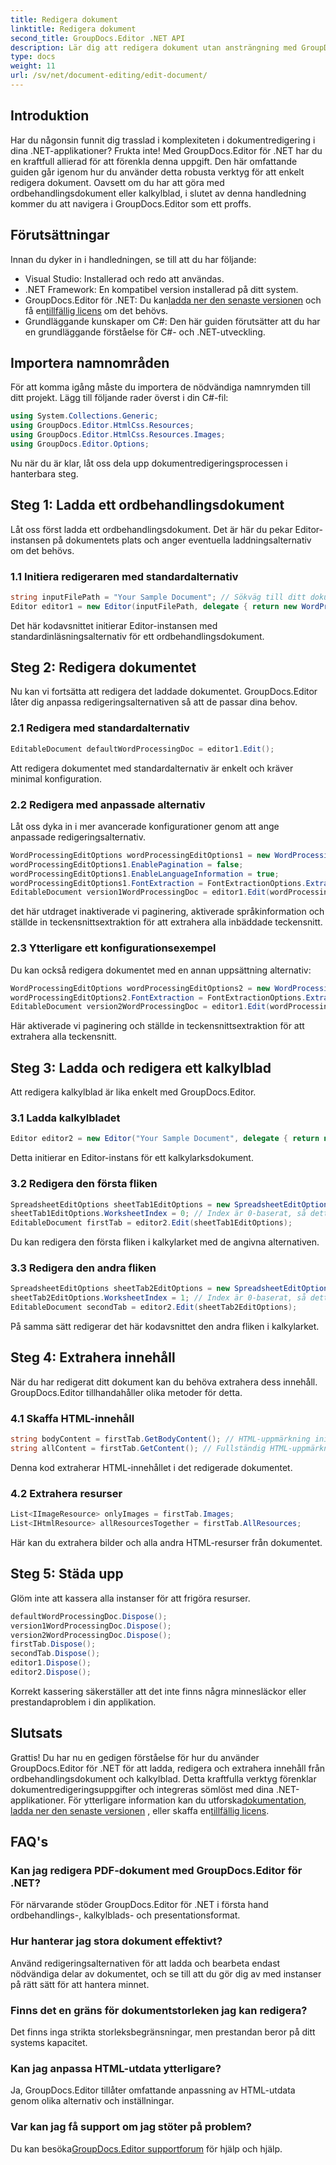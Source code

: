 ```yaml
---
title: Redigera dokument
linktitle: Redigera dokument
second_title: GroupDocs.Editor .NET API
description: Lär dig att redigera dokument utan ansträngning med GroupDocs.Editor för .NET. Steg-för-steg-guide för ordbehandlings- och kalkylbladsfiler.
type: docs
weight: 11
url: /sv/net/document-editing/edit-document/
---
```

## Introduktion
Har du någonsin funnit dig trasslad i komplexiteten i dokumentredigering i dina .NET-applikationer? Frukta inte! Med GroupDocs.Editor för .NET har du en kraftfull allierad för att förenkla denna uppgift. Den här omfattande guiden går igenom hur du använder detta robusta verktyg för att enkelt redigera dokument. Oavsett om du har att göra med ordbehandlingsdokument eller kalkylblad, i slutet av denna handledning kommer du att navigera i GroupDocs.Editor som ett proffs.
## Förutsättningar
Innan du dyker in i handledningen, se till att du har följande:
- Visual Studio: Installerad och redo att användas.
- .NET Framework: En kompatibel version installerad på ditt system.
-  GroupDocs.Editor för .NET: Du kan[ladda ner den senaste versionen](https://releases.groupdocs.com/editor/net/) och få en[tillfällig licens](https://purchase.groupdocs.com/temporary-license/) om det behövs.
- Grundläggande kunskaper om C#: Den här guiden förutsätter att du har en grundläggande förståelse för C#- och .NET-utveckling.
## Importera namnområden
För att komma igång måste du importera de nödvändiga namnrymden till ditt projekt. Lägg till följande rader överst i din C#-fil:
```csharp
using System.Collections.Generic;
using GroupDocs.Editor.HtmlCss.Resources;
using GroupDocs.Editor.HtmlCss.Resources.Images;
using GroupDocs.Editor.Options;
```
Nu när du är klar, låt oss dela upp dokumentredigeringsprocessen i hanterbara steg.
## Steg 1: Ladda ett ordbehandlingsdokument
Låt oss först ladda ett ordbehandlingsdokument. Det är här du pekar Editor-instansen på dokumentets plats och anger eventuella laddningsalternativ om det behövs.
### 1.1 Initiera redigeraren med standardalternativ
```csharp
string inputFilePath = "Your Sample Document"; // Sökväg till ditt dokument
Editor editor1 = new Editor(inputFilePath, delegate { return new WordProcessingLoadOptions(); });
```
Det här kodavsnittet initierar Editor-instansen med standardinläsningsalternativ för ett ordbehandlingsdokument.
## Steg 2: Redigera dokumentet
Nu kan vi fortsätta att redigera det laddade dokumentet. GroupDocs.Editor låter dig anpassa redigeringsalternativen så att de passar dina behov.
### 2.1 Redigera med standardalternativ
```csharp
EditableDocument defaultWordProcessingDoc = editor1.Edit();
```
Att redigera dokumentet med standardalternativ är enkelt och kräver minimal konfiguration.
### 2.2 Redigera med anpassade alternativ
Låt oss dyka in i mer avancerade konfigurationer genom att ange anpassade redigeringsalternativ.
```csharp
WordProcessingEditOptions wordProcessingEditOptions1 = new WordProcessingEditOptions();
wordProcessingEditOptions1.EnablePagination = false;
wordProcessingEditOptions1.EnableLanguageInformation = true;
wordProcessingEditOptions1.FontExtraction = FontExtractionOptions.ExtractAllEmbedded;
EditableDocument version1WordProcessingDoc = editor1.Edit(wordProcessingEditOptions1);
```
det här utdraget inaktiverade vi paginering, aktiverade språkinformation och ställde in teckensnittsextraktion för att extrahera alla inbäddade teckensnitt.
### 2.3 Ytterligare ett konfigurationsexempel
Du kan också redigera dokumentet med en annan uppsättning alternativ:
```csharp
WordProcessingEditOptions wordProcessingEditOptions2 = new WordProcessingEditOptions(true);
wordProcessingEditOptions2.FontExtraction = FontExtractionOptions.ExtractAll;
EditableDocument version2WordProcessingDoc = editor1.Edit(wordProcessingEditOptions2);
```
Här aktiverade vi paginering och ställde in teckensnittsextraktion för att extrahera alla teckensnitt.
## Steg 3: Ladda och redigera ett kalkylblad
Att redigera kalkylblad är lika enkelt med GroupDocs.Editor.
### 3.1 Ladda kalkylbladet
```csharp
Editor editor2 = new Editor("Your Sample Document", delegate { return new SpreadsheetLoadOptions(); });
```
Detta initierar en Editor-instans för ett kalkylarksdokument.
### 3.2 Redigera den första fliken
```csharp
SpreadsheetEditOptions sheetTab1EditOptions = new SpreadsheetEditOptions();
sheetTab1EditOptions.WorksheetIndex = 0; // Index är 0-baserat, så detta är den första fliken
EditableDocument firstTab = editor2.Edit(sheetTab1EditOptions);
```
Du kan redigera den första fliken i kalkylarket med de angivna alternativen.
### 3.3 Redigera den andra fliken
```csharp
SpreadsheetEditOptions sheetTab2EditOptions = new SpreadsheetEditOptions();
sheetTab2EditOptions.WorksheetIndex = 1; // Index är 0-baserat, så detta är den andra fliken
EditableDocument secondTab = editor2.Edit(sheetTab2EditOptions);
```
På samma sätt redigerar det här kodavsnittet den andra fliken i kalkylarket.
## Steg 4: Extrahera innehåll
När du har redigerat ditt dokument kan du behöva extrahera dess innehåll. GroupDocs.Editor tillhandahåller olika metoder för detta.
### 4.1 Skaffa HTML-innehåll
```csharp
string bodyContent = firstTab.GetBodyContent(); // HTML-uppmärkning inifrån HTML->BODY-elementet
string allContent = firstTab.GetContent(); // Fullständig HTML-uppmärkning av alla dokument, inklusive HTML->HEAD header och dess innehåll
```
Denna kod extraherar HTML-innehållet i det redigerade dokumentet.
### 4.2 Extrahera resurser
```csharp
List<IImageResource> onlyImages = firstTab.Images;
List<IHtmlResource> allResourcesTogether = firstTab.AllResources;
```
Här kan du extrahera bilder och alla andra HTML-resurser från dokumentet.
## Steg 5: Städa upp
Glöm inte att kassera alla instanser för att frigöra resurser.
```csharp
defaultWordProcessingDoc.Dispose();
version1WordProcessingDoc.Dispose();
version2WordProcessingDoc.Dispose();
firstTab.Dispose();
secondTab.Dispose();
editor1.Dispose();
editor2.Dispose();
```
Korrekt kassering säkerställer att det inte finns några minnesläckor eller prestandaproblem i din applikation.
## Slutsats
 Grattis! Du har nu en gedigen förståelse för hur du använder GroupDocs.Editor för .NET för att ladda, redigera och extrahera innehåll från ordbehandlingsdokument och kalkylblad. Detta kraftfulla verktyg förenklar dokumentredigeringsuppgifter och integreras sömlöst med dina .NET-applikationer. För ytterligare information kan du utforska[dokumentation](https://reference.groupdocs.com/editor/net/), [ladda ner den senaste versionen](https://releases.groupdocs.com/editor/net/) , eller skaffa en[tillfällig licens](https://purchase.groupdocs.com/temporary-license/).
## FAQ's
### Kan jag redigera PDF-dokument med GroupDocs.Editor för .NET?
För närvarande stöder GroupDocs.Editor för .NET i första hand ordbehandlings-, kalkylblads- och presentationsformat.
### Hur hanterar jag stora dokument effektivt?
Använd redigeringsalternativen för att ladda och bearbeta endast nödvändiga delar av dokumentet, och se till att du gör dig av med instanser på rätt sätt för att hantera minnet.
### Finns det en gräns för dokumentstorleken jag kan redigera?
Det finns inga strikta storleksbegränsningar, men prestandan beror på ditt systems kapacitet.
### Kan jag anpassa HTML-utdata ytterligare?
Ja, GroupDocs.Editor tillåter omfattande anpassning av HTML-utdata genom olika alternativ och inställningar.
### Var kan jag få support om jag stöter på problem?
 Du kan besöka[GroupDocs.Editor supportforum](https://forum.groupdocs.com/c/editor/20) för hjälp och hjälp.